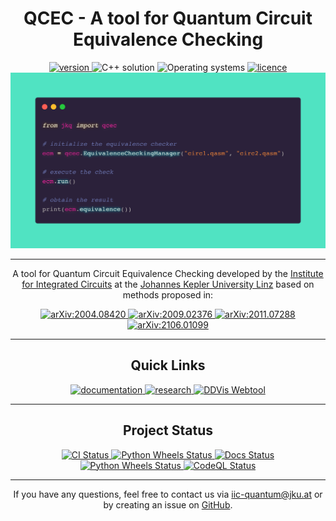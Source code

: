 <div align="center">

<h1>QCEC - A tool for Quantum Circuit Equivalence Checking</h1>

<a href='https://github.com/cda-tum/qcec/releases'>
<img src='https://img.shields.io/github/v/release/cda-tum/qcec?color=yellow&label=version&style=for-the-badge' alt="version">
</a>

<img src="https://img.shields.io/badge/Solution-C++17-blue.svg?style=for-the-badge&logo=c%2B%2B&logoColor=b0c0c0&labelColor=363D44" alt="C++ solution"/>

<img src="https://img.shields.io/badge/OS-linux%20%7C%20macos%20%7C%20windows-purple?style=for-the-badge&logo=Linux&logoColor=b0c0c0&labelColor=363D44" alt="Operating systems"/>

<a href='https://github.com/cda-tum/burgholzer/blob/master/LICENSE'>
<img src='https://img.shields.io/github/license/cda-tum/qcec?style=for-the-badge' alt="licence">
</a>

<img src='images/QCEC_getting_started.png' alt="QCEC - Getting Started">

---

A tool for Quantum Circuit Equivalence Checking developed by the
<a href='https://iic.jku.at/eda/'>Institute for Integrated Circuits</a> at the <a href='https://jku.at'>Johannes Kepler University Linz</a> based on methods proposed in:

<a href='https://arxiv.org/abs/2004.08420'>
<img src='https://img.shields.io/static/v1?label=arXiv&message=2004.08420&color=inactive&style=for-the-badge' alt="arXiv:2004.08420">
</a>

<a href='https://arxiv.org/abs/2009.02376'>
<img src='https://img.shields.io/static/v1?label=arXiv&message=2009.02376&color=inactive&style=for-the-badge' alt="arXiv:2009.02376">
</a>

<a href='https://arxiv.org/abs/2011.07288'>
<img src='https://img.shields.io/static/v1?label=arXiv&message=2011.07288&color=inactive&style=for-the-badge' alt="arXiv:2011.07288">
</a>

<a href='https://arxiv.org/abs/2106.01099'>
<img src='https://img.shields.io/static/v1?label=arXiv&message=2106.01099&color=inactive&style=for-the-badge' alt="arXiv:2106.01099">
</a>

---

<h2>Quick Links</h2>

<a href='https://qcec.readthedocs.io/'>
<img src='https://img.shields.io/badge/DOCUMENTATION-purple?style=for-the-badge' alt="documentation">
</a>

<a href='https://iic.jku.at/eda/research/quantum/'>
<img src='https://img.shields.io/badge/RESEARCH-blue?style=for-the-badge' alt="research">
</a>

<a href='https://iic.jku.at/eda/research/quantum_dd/tool/'>
<img src='https://img.shields.io/badge/DDVIS ONLINE TOOL-green?style=for-the-badge' alt="DDVis Webtool">
</a>

---

<h2>Project Status</h2>

<a href='https://github.com/cda-tum/qcec/actions/workflows/ci.yml'>
<img src='https://img.shields.io/github/workflow/status/cda-tum/qcec/CI?label=C%2B%2B%20CI&logo=github&style=for-the-badge' alt="CI Status">
</a>

<a href='https://github.com/cda-tum/qcec/actions/workflows/deploy.yml'>
<img src="https://img.shields.io/github/workflow/status/cda-tum/qcec/Deploy%20to%20PyPI?label=Python%20Wheels&logo=github&style=for-the-badge" alt="Python Wheels Status" >
</a>

<a href='https://qcec.readthedocs.io/'>
<img alt="Docs Status" src="https://img.shields.io/readthedocs/qcec?logo=readthedocs&style=for-the-badge">
</a>
<br>

<a href='https://codecov.io/gh/cda-tum/qcec'>
<img src="https://img.shields.io/codecov/c/github/cda-tum/qcec/master?label=codecov&logo=codecov&style=for-the-badge" alt="Python Wheels Status" >
</a>

<a href='https://github.com/cda-tum/qcec/actions/workflows/codeql-analysis.yml'>
<img src="https://img.shields.io/github/workflow/status/cda-tum/qcec/CodeQL?label=Code%20QL&logo=github&style=for-the-badge" alt="CodeQL Status" >
</a>

---

If you have any questions, feel free to contact us via <a href='mailto:iic-quantum@jku.at'>iic-quantum@jku.at</a> or by creating an issue on <a href='https://github.com/cda-tum/qcec/issues'>GitHub</a>.

</div>
